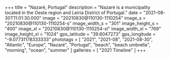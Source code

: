 +++
title = "Nazaré, Portugal"
description = "Nazaré is a municipality located in the Oeste region and Leiria District of Portugal."
date = "2021-08-30T11:01:30.000"
image = "20210830@110130-1110254"
image_s = "20210830@110130-1110254-s"
image_width_s = "301"
image_height_s = "400"
image_xl = "20210830@110130-1110254-xl"
image_width_xl = "769"
image_height_xl = "1024"
gps_latitude = "39.6047273"
gps_longitude = "-9.07731178333333"
phototags = [ "2021", "2021-08", "2021-08-30", "Atlantic", "Europe", "Nazaré", "Portugal", "beach", "beach umbrella", "morning", "ocean", "summer" ]
galleries = [ "2021 Timeline" ]
+++
